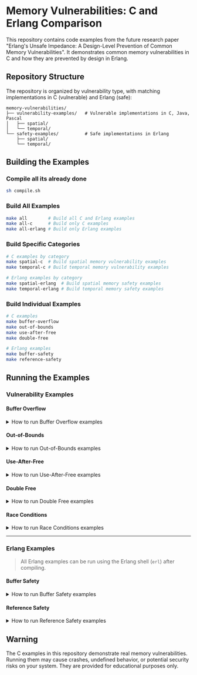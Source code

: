 # Memory Vulnerabilities: C and Erlang Comparison

This repository contains code examples from the future research paper "Erlang's Unsafe Impedance: A Design-Level Prevention of Common Memory Vulnerabilities". It demonstrates common memory vulnerabilities in C and how they are prevented by design in Erlang.

## Repository Structure

The repository is organized by vulnerability type, with matching implementations in C (vulnerable) and Erlang (safe):

```
memory-vulnerabilities/
├── vulnerability-examples/   # Vulnerable implementations in C, Java, Pascal
│   ├── spatial/
│   └── temporal/
└── safety-examples/          # Safe implementations in Erlang
    ├── spatial/
    └── temporal/
```

## Building the Examples

### Compile all its already done
```bash
sh compile.sh
```

### Build All Examples
```bash
make all        # Build all C and Erlang examples
make all-c      # Build only C examples
make all-erlang # Build only Erlang examples
```

### Build Specific Categories
```bash
# C examples by category
make spatial-c  # Build spatial memory vulnerability examples
make temporal-c # Build temporal memory vulnerability examples

# Erlang examples by category
make spatial-erlang  # Build spatial memory safety examples
make temporal-erlang # Build temporal memory safety examples
```

### Build Individual Examples
```bash
# C examples
make buffer-overflow
make out-of-bounds
make use-after-free
make double-free

# Erlang examples
make buffer-safety
make reference-safety
```

## Running the Examples

### Vulnerability Examples

#### Buffer Overflow

<details>
<summary>How to run Buffer Overflow examples</summary>

```bash
cd _build/vulnerability-examples/spatial/buffer-overflow
```

Run the canonical example:

```bash
./example
sudo dmesg | tail -n 5
```

Run the practical exploit:

```bash
./login
(echo -e "$(./exploit_login.py)"; cat) | ./login
ls
cat password.txt
exit
```

</details>

#### Out-of-Bounds

<details>
<summary>How to run Out-of-Bounds examples</summary>

```bash
cd _build/vulnerability-examples/spatial/out-of-bounds
```

Run the canonical example:

```bash
./example
```

Run the practical exploit:

```bash
./cal
echo "1984" | exploit_cal.py
```

</details>

#### Use-After-Free

<details>
<summary>How to run Use-After-Free examples</summary>

```bash
cd _build/vulnerability-examples/temporal/use-after-free
```

Run the canonical example:

```bash
./example
```

Run the practical exploit:

```bash
./useradd
./exploit_useradd.py | ./useradd
```

</details>

#### Double Free

<details>
<summary>How to run Double Free examples</summary>

```bash
cd _build/vulnerability-examples/temporal/double-free
```

Run the canonical example:

```bash
./example
```

</details>

#### Race Conditions

<details>
<summary>How to run Race Conditions examples</summary>

```bash
cd _build/vulnerability-examples/temporal/race-conditions
```

Run the canonical example:

```bash
java Example
```

Run the practical exploit:

```bash
java BookScraper "shakespeare"
```
> This will "work" but the downloaded EPUB files will be corrupted because race condition on write.

</details>

---

### Erlang Examples

> All Erlang examples can be run using the Erlang shell (`erl`) after compiling.

#### Buffer Safety

<details>
<summary>How to run Buffer Safety examples</summary>

1. Navigate to the compiled output folder. For example:

   ```bash
   cd _build/safety-examples/spatial/buffer-safety
   ```

2. Open the Erlang shell:

   ```bash
   erl
   ```

3. Run the module:

   ```erlang
   example:handle_string("This is a very long string that would break a fixed size buffer in C").
   login:validate_password("wrong_password").
   login:validate_password("tryBreak_this1").
   ```
</details>

#### Reference Safety

<details>
<summary>How to run Reference Safety examples</summary>

1. Navigate to the compiled output folder. For example:

   ```bash
   cd _build/safety-examples/temporal/reference-safety
   ```

2. Open the Erlang shell:

   ```bash
   erl
   ```

3. Run the module:

   ```erlang
   example:safe_memory().
   useradd:init().
     > login admin admin123
     > adduser camilo pass 0
     > logout
     > adduser adolfo pass 1
     > login camilo pass
     > adduser adolfo pass 1 
     > logout
     > exit
   ```
</details>

## Warning

The C examples in this repository demonstrate real memory vulnerabilities. Running them may cause crashes, undefined behavior, or potential security risks on your system. They are provided for educational purposes only.
